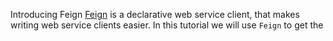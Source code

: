 Introducing Feign
[Feign](https://github.com/Netflix/feign) is a declarative web service client, that makes writing web service clients easier.
In this tutorial we will use `Feign` to get the 
<!--stackedit_data:
eyJoaXN0b3J5IjpbLTEyNzUxMzE5MTUsODAwODYyNzI0LC0zND
g2OTk3NV19
-->